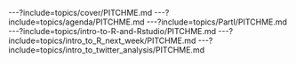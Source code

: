 ---?include=topics/cover/PITCHME.md
---?include=topics/agenda/PITCHME.md
---?include=topics/PartI/PITCHME.md
---?include=topics/intro-to-R-and-Rstudio/PITCHME.md
---?include=topics/intro_to_R_next_week/PITCHME.md
---?include=topics/intro_to_twitter_analysis/PITCHME.md
